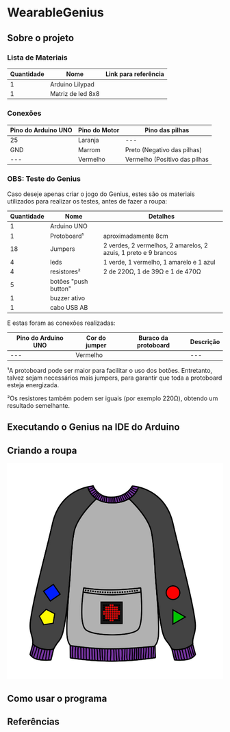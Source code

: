 # WearableGenius

## Sobre o projeto

### Lista de Materiais

| Quantidade | Nome | Link para referência |
| --- | --- | --- |
| 1 | Arduino Lilypad |   |
| 1 | Matriz de led 8x8 |   |

### Conexões

| Pino do Arduino UNO | Pino do Motor | Pino das pilhas |
| --- | --- | --- |
| 25 | Laranja | --- |
| GND | Marrom | Preto (Negativo das pilhas) |
| --- | Vermelho | Vermelho (Positivo das pilhas |

### OBS: Teste do Genius

Caso deseje apenas criar o jogo do Genius, estes são os materiais utilizados para realizar os testes, antes de fazer a roupa:

| Quantidade | Nome | Detalhes |
| --- | --- | --- |
| 1 | Arduino UNO |  |
| 1 | Protoboard¹ | aproximadamente 8cm |
| 18 | Jumpers | 2 verdes, 2 vermelhos, 2 amarelos, 2 azuis, 1 preto e 9 brancos |
| 4 | leds | 1 verde, 1 vermelho, 1 amarelo e 1 azul |
| 4 | resistores² | 2 de 220Ω, 1 de 39Ω e 1 de 470Ω |
| 5 | botões "push button" |   |
| 1 | buzzer ativo |   |
| 1 | cabo USB AB |   |

E estas foram as conexões realizadas:

| Pino do Arduino UNO | Cor do jumper | Buraco da protoboard | Descrição |
| --- | --- | --- | --- |
| --- | Vermelho |   | --- |

¹A protoboard pode ser maior para facilitar o uso dos botões. Entretanto, talvez sejam necessários mais jumpers, para garantir que toda a protoboard esteja energizada.

²Os resistores também podem ser iguais (por exemplo 220Ω), obtendo um resultado semelhante.

## Executando o Genius na IDE do Arduino

## Criando a roupa

![prototipo](/mídia/prototipo.jpg)

## Como usar o programa

## Referências
